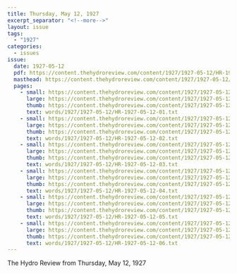 ```yaml
---
title: Thursday, May 12, 1927
excerpt_separator: "<!--more-->"
layout: issue
tags:
  - "1927"
categories:
  - issues
issue:
  date: 1927-05-12
  pdf: https://content.thehydroreview.com/content/1927/1927-05-12/HR-1927-05-12.pdf
  masthead: https://content.thehydroreview.com/content/1927/1927-05-12/masthead/HR-1927-05-12.jpg
  pages:
    - small: https://content.thehydroreview.com/content/1927/1927-05-12/small/HR-1927-05-12-01.jpg
      large: https://content.thehydroreview.com/content/1927/1927-05-12/large/HR-1927-05-12-01.jpg
      thumb: https://content.thehydroreview.com/content/1927/1927-05-12/thumbnails/HR-1927-05-12-01.jpg
      text: words/1927/1927-05-12/HR-1927-05-12-01.txt
    - small: https://content.thehydroreview.com/content/1927/1927-05-12/small/HR-1927-05-12-02.jpg
      large: https://content.thehydroreview.com/content/1927/1927-05-12/large/HR-1927-05-12-02.jpg
      thumb: https://content.thehydroreview.com/content/1927/1927-05-12/thumbnails/HR-1927-05-12-02.jpg
      text: words/1927/1927-05-12/HR-1927-05-12-02.txt
    - small: https://content.thehydroreview.com/content/1927/1927-05-12/small/HR-1927-05-12-03.jpg
      large: https://content.thehydroreview.com/content/1927/1927-05-12/large/HR-1927-05-12-03.jpg
      thumb: https://content.thehydroreview.com/content/1927/1927-05-12/thumbnails/HR-1927-05-12-03.jpg
      text: words/1927/1927-05-12/HR-1927-05-12-03.txt
    - small: https://content.thehydroreview.com/content/1927/1927-05-12/small/HR-1927-05-12-04.jpg
      large: https://content.thehydroreview.com/content/1927/1927-05-12/large/HR-1927-05-12-04.jpg
      thumb: https://content.thehydroreview.com/content/1927/1927-05-12/thumbnails/HR-1927-05-12-04.jpg
      text: words/1927/1927-05-12/HR-1927-05-12-04.txt
    - small: https://content.thehydroreview.com/content/1927/1927-05-12/small/HR-1927-05-12-05.jpg
      large: https://content.thehydroreview.com/content/1927/1927-05-12/large/HR-1927-05-12-05.jpg
      thumb: https://content.thehydroreview.com/content/1927/1927-05-12/thumbnails/HR-1927-05-12-05.jpg
      text: words/1927/1927-05-12/HR-1927-05-12-05.txt
    - small: https://content.thehydroreview.com/content/1927/1927-05-12/small/HR-1927-05-12-06.jpg
      large: https://content.thehydroreview.com/content/1927/1927-05-12/large/HR-1927-05-12-06.jpg
      thumb: https://content.thehydroreview.com/content/1927/1927-05-12/thumbnails/HR-1927-05-12-06.jpg
      text: words/1927/1927-05-12/HR-1927-05-12-06.txt
---
```


The Hydro Review from Thursday, May 12, 1927

<!--more-->

